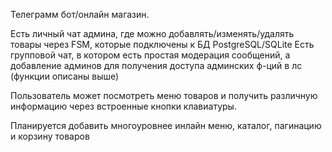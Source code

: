 Телеграмм бот/онлайн магазин.

Есть личный чат админа, где можно добавлять/изменять/удалять товары через FSM, которые подключены к БД PostgreSQL/SQLite
Есть групповой чат, в котором есть простая модерация сообщений, а добавление админов для получения доступа админских ф-ций в лс (функции описаны выше)

Пользователь может посмотреть меню товаров и получить различную информацию через встроенные кнопки клавиатуры.

Планируется добавить многоуровнее инлайн меню, каталог, пагинацию и корзину товаров
